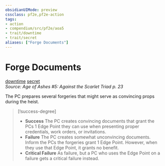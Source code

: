 ```yaml
---
obsidianUIMode: preview
cssclass: pf2e,pf2e-action
tags:
- action
- compendium/src/pf2e/aoa5
- trait/downtime
- trait/secret
aliases: ["Forge Documents"]
---
```

# Forge Documents
[downtime](rules/traits/downtime.md "Downtime Action & Ability Trait")  [secret](rules/traits/secret.md "Secret General Trait")  
*Source: Age of Ashes #5: Against the Scarlet Triad p. 23*  


The PC prepares several forgeries that might serve as convincing props during the heist.

> [!success-degree] 
> - **Success** The PC creates convincing documents that grant the PCs 1 Edge Point they can use when presenting proper credentials, work orders, or invitations.
> - **Failure** The PC creates somewhat unconvincing documents. Inform the PCs the forgeries grant 1 Edge Point. However, when they use that Edge Point, it grants no benefit.
> - **Critical Failure** As failure, but a PC who uses the Edge Point on a failure gets a critical failure instead.